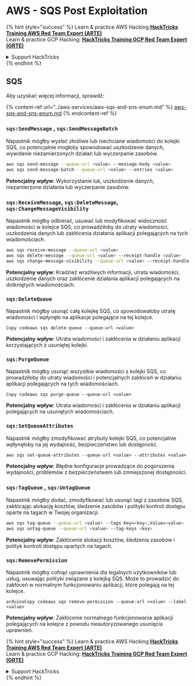 # AWS - SQS Post Exploitation

{% hint style="success" %}
Learn & practice AWS Hacking:<img src="../../../.gitbook/assets/image (1) (1) (1) (1).png" alt="" data-size="line">[**HackTricks Training AWS Red Team Expert (ARTE)**](https://training.hacktricks.xyz/courses/arte)<img src="../../../.gitbook/assets/image (1) (1) (1) (1).png" alt="" data-size="line">\
Learn & practice GCP Hacking: <img src="../../../.gitbook/assets/image (2) (1).png" alt="" data-size="line">[**HackTricks Training GCP Red Team Expert (GRTE)**<img src="../../../.gitbook/assets/image (2) (1).png" alt="" data-size="line">](https://training.hacktricks.xyz/courses/grte)

<details>

<summary>Support HackTricks</summary>

* Check the [**subscription plans**](https://github.com/sponsors/carlospolop)!
* **Join the** 💬 [**Discord group**](https://discord.gg/hRep4RUj7f) or the [**telegram group**](https://t.me/peass) or **follow** us on **Twitter** 🐦 [**@hacktricks\_live**](https://twitter.com/hacktricks_live)**.**
* **Share hacking tricks by submitting PRs to the** [**HackTricks**](https://github.com/carlospolop/hacktricks) and [**HackTricks Cloud**](https://github.com/carlospolop/hacktricks-cloud) github repos.

</details>
{% endhint %}

## SQS

Aby uzyskać więcej informacji, sprawdź:

{% content-ref url="../aws-services/aws-sqs-and-sns-enum.md" %}
[aws-sqs-and-sns-enum.md](../aws-services/aws-sqs-and-sns-enum.md)
{% endcontent-ref %}

### `sqs:SendMessage` , `sqs:SendMessageBatch`

Napastnik mógłby wysłać złośliwe lub niechciane wiadomości do kolejki SQS, co potencjalnie mogłoby spowodować uszkodzenie danych, wywołanie niezamierzonych działań lub wyczerpanie zasobów.
```bash
aws sqs send-message --queue-url <value> --message-body <value>
aws sqs send-message-batch --queue-url <value> --entries <value>
```
**Potencjalny wpływ**: Wykorzystanie luk, uszkodzenie danych, niezamierzone działania lub wyczerpanie zasobów.

### `sqs:ReceiveMessage`, `sqs:DeleteMessage`, `sqs:ChangeMessageVisibility`

Napastnik mógłby odbierać, usuwać lub modyfikować widoczność wiadomości w kolejce SQS, co prowadziłoby do utraty wiadomości, uszkodzenia danych lub zakłócenia działania aplikacji polegających na tych wiadomościach.
```bash
aws sqs receive-message --queue-url <value>
aws sqs delete-message --queue-url <value> --receipt-handle <value>
aws sqs change-message-visibility --queue-url <value> --receipt-handle <value> --visibility-timeout <value>
```
**Potencjalny wpływ**: Kradzież wrażliwych informacji, utrata wiadomości, uszkodzenie danych oraz zakłócenie działania aplikacji polegających na dotkniętych wiadomościach.

### `sqs:DeleteQueue`

Napastnik mógłby usunąć całą kolejkę SQS, co spowodowałoby utratę wiadomości i wpłynęło na aplikacje polegające na tej kolejce.
```arduino
Copy codeaws sqs delete-queue --queue-url <value>
```
**Potencjalny wpływ**: Utrata wiadomości i zakłócenia w działaniu aplikacji korzystających z usuniętej kolejki.

### `sqs:PurgeQueue`

Napastnik mógłby usunąć wszystkie wiadomości z kolejki SQS, co prowadziłoby do utraty wiadomości i potencjalnych zakłóceń w działaniu aplikacji polegających na tych wiadomościach.
```arduino
Copy codeaws sqs purge-queue --queue-url <value>
```
**Potencjalny wpływ**: Utrata wiadomości i zakłócenia w działaniu aplikacji polegających na usuniętych wiadomościach.

### `sqs:SetQueueAttributes`

Napastnik mógłby zmodyfikować atrybuty kolejki SQS, co potencjalnie wpłynęłoby na jej wydajność, bezpieczeństwo lub dostępność.
```arduino
aws sqs set-queue-attributes --queue-url <value> --attributes <value>
```
**Potencjalny wpływ**: Błędne konfiguracje prowadzące do pogorszenia wydajności, problemów z bezpieczeństwem lub zmniejszonej dostępności.

### `sqs:TagQueue` , `sqs:UntagQueue`

Napastnik mógłby dodać, zmodyfikować lub usunąć tagi z zasobów SQS, zakłócając alokację kosztów, śledzenie zasobów i polityki kontroli dostępu oparte na tagach w Twojej organizacji.
```bash
aws sqs tag-queue --queue-url <value> --tags Key=<key>,Value=<value>
aws sqs untag-queue --queue-url <value> --tag-keys <key>
```
**Potencjalny wpływ**: Zakłócenie alokacji kosztów, śledzenia zasobów i polityk kontroli dostępu opartych na tagach.

### `sqs:RemovePermission`

Napastnik mógłby cofnąć uprawnienia dla legalnych użytkowników lub usług, usuwając polityki związane z kolejką SQS. Może to prowadzić do zakłóceń w normalnym funkcjonowaniu aplikacji, które polegają na tej kolejce.
```arduino
arduinoCopy codeaws sqs remove-permission --queue-url <value> --label <value>
```
**Potencjalny wpływ**: Zakłócenie normalnego funkcjonowania aplikacji polegających na kolejce z powodu nieautoryzowanego usunięcia uprawnień.

{% hint style="success" %}
Learn & practice AWS Hacking:<img src="../../../.gitbook/assets/image (1) (1) (1) (1).png" alt="" data-size="line">[**HackTricks Training AWS Red Team Expert (ARTE)**](https://training.hacktricks.xyz/courses/arte)<img src="../../../.gitbook/assets/image (1) (1) (1) (1).png" alt="" data-size="line">\
Learn & practice GCP Hacking: <img src="../../../.gitbook/assets/image (2) (1).png" alt="" data-size="line">[**HackTricks Training GCP Red Team Expert (GRTE)**<img src="../../../.gitbook/assets/image (2) (1).png" alt="" data-size="line">](https://training.hacktricks.xyz/courses/grte)

<details>

<summary>Support HackTricks</summary>

* Check the [**subscription plans**](https://github.com/sponsors/carlospolop)!
* **Join the** 💬 [**Discord group**](https://discord.gg/hRep4RUj7f) or the [**telegram group**](https://t.me/peass) or **follow** us on **Twitter** 🐦 [**@hacktricks\_live**](https://twitter.com/hacktricks_live)**.**
* **Share hacking tricks by submitting PRs to the** [**HackTricks**](https://github.com/carlospolop/hacktricks) and [**HackTricks Cloud**](https://github.com/carlospolop/hacktricks-cloud) github repos.

</details>
{% endhint %}
